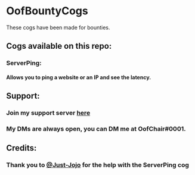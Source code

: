 # OofBountyCogs

These cogs have been made for bounties. 

## Cogs available on this repo:
### ServerPing: 
#### Allows you to ping a website or an IP and see the latency.

## Support:
### Join my support server [here](https://pwnbot.xyz/support)
### My DMs are always open, you can DM me at OofChair#0001.

## Credits:
### Thank you to [@Just-Jojo](https://github.com/Just-Jojo) for the help with the ServerPing cog